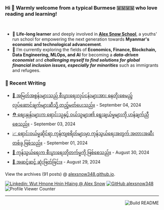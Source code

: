 ### Hi 👋 Warmly welcome from a typical Burmese 🇲🇲🇲🇲 who love reading and learning! 
<br>

- 🔭 **Life-long learner** and deeply involved in [**Alex Snow School**](https://www.alexsnowschool.org/), a youths' run school for empowering the next generation towards **Myanmar's economic and technological advancement**. 
- 🌱 I’m currently exploring the fields of **Economics, Finance, Blockchain, Data Engineering, MLOps, and AI** for becoming a **_data-driven economist_** and  **_challenging myself  to find solutions for global financial inclusion issues, especially for minorities_** such as immigrants and refugees.

### 📝 Recent Writing

<!-- writing starts -->
* [🥬 အမြတ်အစွန်းများသည် စီးပွားရေးလုပ်ငန်းများအား ဓနတိုးစေမည့် လုပ်ဆောင်ချက်များဆီသို့ တည့်မတ်ပေးသည်။](https://alexsnow348.github.io/2024/09/04/journeytofinancialfreedom/) - September 04, 2024
* [⛑️ စျေးနှုန်းများက ရောင်းသူနှင့် ဝယ်သူများ၏ ရွေးချယ်မှုများကို ဟန်ချက်ညီစေသည်။](https://alexsnow348.github.io/2024/09/03/journeytofinancialfreedom/) - September 03, 2024
* [📈 ရောင်းဝယ်မှုဆိုင်ရာ ကုန်ကျစရိတ်များမှာ ကုန်သွယ်ရေးအတွက် အတားအဆီးတစ်ခု ဖြစ်သည်။](https://alexsnow348.github.io/2024/09/01/journeytofinancialfreedom-copy/) - September 01, 2024
* [🚀 ကုန်သွယ်ရေးက စီးပွားရေးတိုတက်မှုကို ဖြစ်စေသည်။](https://alexsnow348.github.io/2024/08/30/journeytofinancialfreedom/) - August 30, 2024
* [🌳 အဆင့်ဆင့် ဆုံးဖြတ်ခြင်း။](https://alexsnow348.github.io/2024/08/29/journeytofinancialfreedom/) - August 29, 2024
<!-- writing ends -->

View the archives (<!-- writing_count starts -->91<!-- writing_count ends --> posts) @ [alexsnow348.github.io](https://alexsnow348.github.io/blog/).


[![Linkedin: Wut Hmone Hnin Hlaing @ Alex Snow](https://img.shields.io/badge/-AlexSnow-blue?style=flat-square&logo=Linkedin&logoColor=white&link=https://www.linkedin.com/in/wuthmonehninhlaing/)](https://www.linkedin.com/in/wuthmonehninhlaing/)
[![GitHub alexsnow348](https://img.shields.io/github/followers/alexsnow348?label=follow&style=social)](https://cdn.jsdelivr.net/npm/simple-icons@v3/icons/github.svg)
![Profile Viewer Counter](https://komarev.com/ghpvc/?username=alexsnow348&color=brightgreen)

---
<a href="https://github.com/alexsnow348/alexsnow348/actions"><img src="https://github.com/alexsnow348/alexsnow348/workflows/Build_README/badge.svg" align="right" alt="Build README"></a>